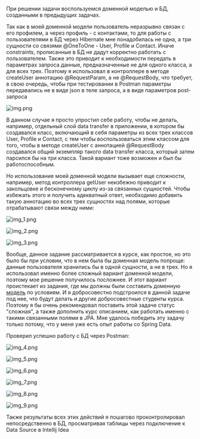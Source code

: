 При решении задачи воспользуемся доменной моделью и БД, созданными в предыдущих задачах.

Так как в моей доменной модели пользователь неразрывно связан с его профилем, а через профиль - с контактами, то для работы с пользователями в БД через Hibernate мне понадобилась не одна, а три сущности со связями @OneToOne - User, Profile и Contact. Иначе constraints, прописанные в БД не дадут корректно работать с пользователем. Также это приводит к необходимости передать в параметрах запроса данные, предназначенные не для одного класса, а для всех трех. Поэтому я использовал в контроллере в методе createUser аннотацию @RequestParam, а не @RequestBody, что требует, в свою очередь, чтобы при тестировании в Postman параметры передавались не в виде json в теле запроса, а в виде параметров post-запроса

![img.png](img.png)

В данном случае я просто упростил себе работу, чтобы не делать, например, отдельный слой data transfer в приложении, в котором бы создавался класс, включающий в себя параметры из всех трех классов User, Profile и Contact, с тем чтобы воспользоваться этим классом для того, чтобы в методе createUser с аннотацией @RequestBody создавался общий экземпляр такого data transfer класса, который затем парсился бы на три класса. Такой вариант тоже возможен и был бы работоспособным.

Но использование моей доменной модели вызывает еще сложности, например, метод контроллера getUser неизбежно приводит к закольцовке и бесконечному циклу из-за связанных сущностей. Чтобы избежать этого и получить адекватный ответ, необходимо добавить такую аннотацию во всех трех сущностях над полями, которые отрабатывают связи между ними:

![img_1.png](img_1.png)

![img_2.png](img_2.png)

![img_3.png](img_3.png)

Вообще, данное задание рассматривается в курсе, как простое, но это было бы при условии, что в нем была бы доменная модель попроще: данные пользователя хранились бы в одной сущности, а не в трех. Но я использовал именно более сложный вариант доменной модели, поэтому мое решение получилось посложнее. И этот вариант проистекает из задания, где мы должны были составить доменную [модель](domain.png) по условиям. И я добросовестно подстроился в данной задаче под нее, что будут делать и другие добросовестные студенты курса. Поэтому я бы очень рекомендовал поставить этой задаче статус "сложная", а также дополнить курс описанием, как работать именно с такими связанными полями в JPA. Мне удалось победить эту задачу только потому, что у меня уже есть опыт работы со Spring Data.

Проверил успешно работу с БД через Postman:

![img_4.png](img_4.png)

![img_5.png](img_5.png)

![img_6.png](img_6.png)

![img_7.png](img_7.png)

![img_8.png](img_8.png)

![img_9.png](img_9.png)

Также результаты всех этих действий я пошагово проконтролировал непосредственно в БД, просматривая таблицы через подключение к Data Source в Intellij Idea

